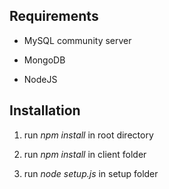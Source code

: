 

## Requirements
 - MySQL community server
 
 - MongoDB 
 
 - NodeJS



## Installation

1. run  *npm install*  in root directory 

2. run  *npm install*  in client folder 

3. run *node setup.js* in setup folder 







